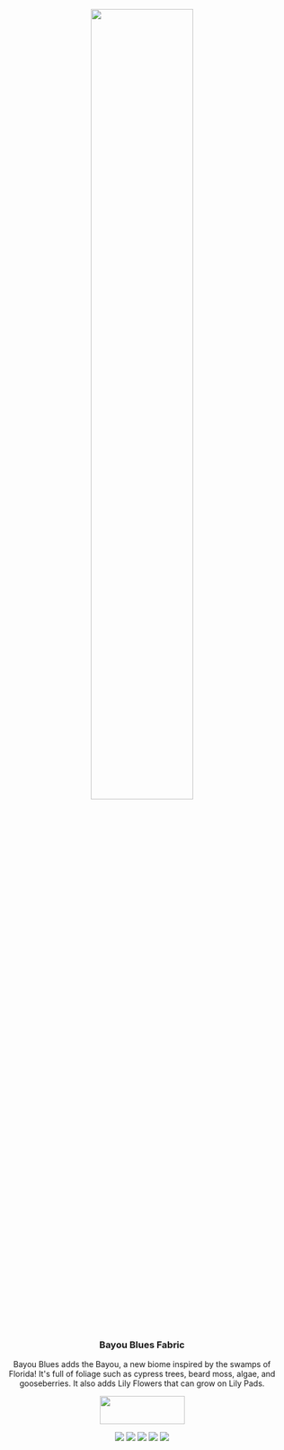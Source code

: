 <p align="center"><img src="https://raw.githubusercontent.com/teamauroramods/BayouBlues-Forge/master/src/main/resources/logo.png" width=60%></p>
<h3 align="center">Bayou Blues Fabric</h3>

<p align="center">Bayou Blues adds the Bayou, a new biome inspired by the swamps of Florida! It's full of foliage such as cypress trees, beard moss, algae, and gooseberries. It also adds Lily Flowers that can grow on Lily Pads.</p>
<p align="center">
  <a title="Fabric API" href="https://www.curseforge.com/minecraft/mc-mods/fabric-api">
    <img src="https://i.imgur.com/Ol1Tcf8.png" width="151" height="50" />
  </a>
</p>
<p align="center">
  <a href="https://discord.gg/VzXSCFp"><img src="https://img.shields.io/discord/440256241932173323?label=&color=898324&labelColor=76B92C&logo=Discord&logoColor=898324&style=for-the-badge"></a>
    <a href="https://twitter.com/teamauroramods"><img src="https://img.shields.io/twitter/follow/teamauroramods?label=&color=898324&labelColor=76B92C&logo=Twitter&logoColor=898324&style=for-the-badge"></a>
  <a href="https://www.curseforge.com/minecraft/mc-mods/enhanced-mushrooms-fabric"><img src="http://cf.way2muchnoise.eu/493949.svg?badge_style=for_the_badge"></a>
    <a href="https://github.com/teamauroramods/EnhancedMushrooms-Fabric/blob/1.17/LICENSE"><img src="https://img.shields.io/badge/License-All%20rights%20reserved-red.svg?style=for-the-badge&color=898324&labelColor=76B92C"></a>
    <a href="https://www.curseforge.com/minecraft/mc-mods/enhanced-mushrooms-fabric"><img src="http://cf.way2muchnoise.eu/versions/493949.svg?badge_style=for_the_badge"></a>
</p>


